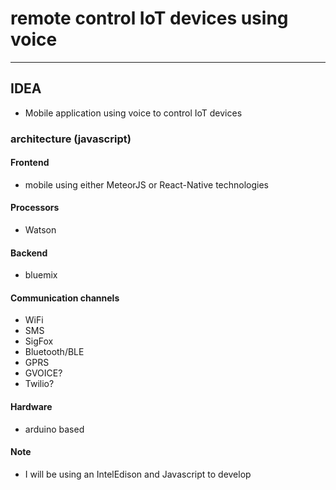 # remote control IoT devices using voice
---------------------------------
## IDEA
- Mobile application using voice to control IoT devices

### architecture (javascript)
#### Frontend
- mobile using either MeteorJS or React-Native technologies
#### Processors
- Watson
#### Backend
- bluemix
#### Communication channels
- WiFi
- SMS
- SigFox
- Bluetooth/BLE
- GPRS
- GVOICE?
- Twilio?

#### Hardware
- arduino based

#### Note
- I will be using an IntelEdison and Javascript to develop
